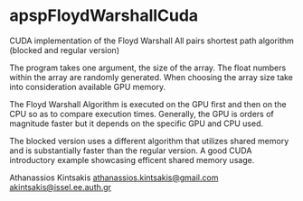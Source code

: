 # apspFloydWarshallCuda
CUDA implementation of the Floyd Warshall All pairs shortest path algorithm (blocked and regular version)

The program takes one argument, the size of the array. The float numbers within the array are randomly generated. When choosing the array size take into consideration available GPU memory.

The Floyd Warshall Algorithm is executed on the GPU first and then on the CPU so as to compare execution times. Generally, the GPU is orders of magnitude faster but it depends on the specific GPU and CPU used.

The blocked version uses a different algorithm that utilizes shared memory and is substantially faster than the regular version. 
A good CUDA introductory example showcasing efficent shared memory usage. 

Athanassios Kintsakis
athanassios.kintsakis@gmail.com
akintsakis@issel.ee.auth.gr
